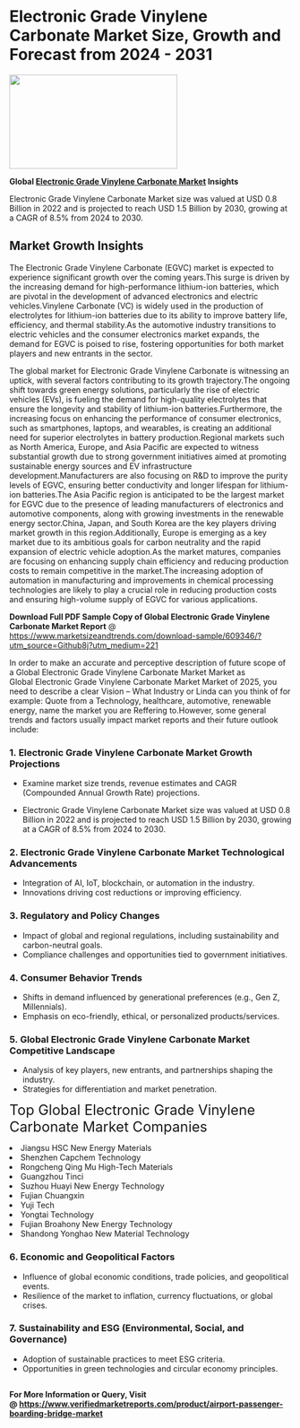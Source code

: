 <H1>Electronic Grade Vinylene Carbonate Market Size, Growth and Forecast from 2024 - 2031</H1><img class="aligncenter size-medium wp-image-584254" src="https://thirdeyenews.in/wp-content/uploads/2024/09/Global-Market-Research-300x168.jpeg" alt="" width="300" height="168" /><p><strong>Global&nbsp;<a href="https://www.marketsizeandtrends.com/download-sample/609346/?utm_source=Github8j?utm_medium=221">Electronic Grade Vinylene Carbonate Market</a> Insights</strong></p><p>Electronic Grade Vinylene Carbonate Market size was valued at USD 0.8 Billion in 2022 and is projected to reach USD 1.5 Billion by 2030, growing at a CAGR of 8.5% from 2024 to 2030.</p><p><h2>Market Growth Insights</h2> <p>The Electronic Grade Vinylene Carbonate (EGVC) market is expected to experience significant growth over the coming years.This surge is driven by the increasing demand for high-performance lithium-ion batteries, which are pivotal in the development of advanced electronics and electric vehicles.Vinylene Carbonate (VC) is widely used in the production of electrolytes for lithium-ion batteries due to its ability to improve battery life, efficiency, and thermal stability.As the automotive industry transitions to electric vehicles and the consumer electronics market expands, the demand for EGVC is poised to rise, fostering opportunities for both market players and new entrants in the sector.</p> <p>The global market for Electronic Grade Vinylene Carbonate is witnessing an uptick, with several factors contributing to its growth trajectory.The ongoing shift towards green energy solutions, particularly the rise of electric vehicles (EVs), is fueling the demand for high-quality electrolytes that ensure the longevity and stability of lithium-ion batteries.Furthermore, the increasing focus on enhancing the performance of consumer electronics, such as smartphones, laptops, and wearables, is creating an additional need for superior electrolytes in battery production.Regional markets such as North America, Europe, and Asia Pacific are expected to witness substantial growth due to strong government initiatives aimed at promoting sustainable energy sources and EV infrastructure development.Manufacturers are also focusing on R&D to improve the purity levels of EGVC, ensuring better conductivity and longer lifespan for lithium-ion batteries.The Asia Pacific region is anticipated to be the largest market for EGVC due to the presence of leading manufacturers of electronics and automotive components, along with growing investments in the renewable energy sector.China, Japan, and South Korea are the key players driving market growth in this region.Additionally, Europe is emerging as a key market due to its ambitious goals for carbon neutrality and the rapid expansion of electric vehicle adoption.As the market matures, companies are focusing on enhancing supply chain efficiency and reducing production costs to remain competitive in the market.The increasing adoption of automation in manufacturing and improvements in chemical processing technologies are likely to play a crucial role in reducing production costs and ensuring high-volume supply of EGVC for various applications.<p><span class=""><strong>Download Full PDF Sample Copy of Global Electronic Grade Vinylene Carbonate Market Report</strong> @ <a href="https://www.marketsizeandtrends.com/download-sample/609346/?utm_source=Github8j?utm_medium=221" target="_blank">https://www.marketsizeandtrends.com/download-sample/609346/?utm_source=Github8j?utm_medium=221</a></span></p><p>In order to make an accurate and perceptive description of future scope of a Global&nbsp;Electronic Grade Vinylene Carbonate Market Market as Global&nbsp;Electronic Grade Vinylene Carbonate Market Market of 2025, you need to describe a clear Vision &ndash; What Industry or Linda can you think of for example: Quote from a Technology, healthcare, automotive, renewable energy, name the market you are Reffering to.However, some general trends and factors usually impact market reports and their future outlook include:</p><h3>1.&nbsp;<strong>Electronic Grade Vinylene Carbonate Market Growth Projections</strong></h3><ul><li>Examine market size trends, revenue estimates and CAGR (Compounded Annual Growth Rate) projections.</li><li><p>Electronic Grade Vinylene Carbonate Market size was valued at USD 0.8 Billion in 2022 and is projected to reach USD 1.5 Billion by 2030, growing at a CAGR of 8.5% from 2024 to 2030.</p></li></ul><h3>2.&nbsp;<strong>Electronic Grade Vinylene Carbonate Market Technological Advancements</strong></h3><ul><li>Integration of AI, IoT, blockchain, or automation in the industry.</li><li>Innovations driving cost reductions or improving efficiency.</li></ul><h3>3.&nbsp;<strong>Regulatory and Policy Changes</strong></h3><ul><li>Impact of global and regional regulations, including sustainability and carbon-neutral goals.</li><li>Compliance challenges and opportunities tied to government initiatives.</li></ul><h3>4.&nbsp;<strong>Consumer Behavior Trends</strong></h3><ul><li>Shifts in demand influenced by generational preferences (e.g., Gen Z, Millennials).</li><li>Emphasis on eco-friendly, ethical, or personalized products/services.</li></ul><h3>5.&nbsp;<strong>Global Electronic Grade Vinylene Carbonate Market Competitive Landscape</strong></h3><ul><li>Analysis of key players, new entrants, and partnerships shaping the industry.</li><li>Strategies for differentiation and market penetration.</li></ul><p data-pm-slice="1 1 []"><span style="color: inherit; font-family: inherit; font-size: 25px;">Top Global Electronic Grade Vinylene Carbonate Market Companies</span></p><div class="" data-test-id=""><p><li>Jiangsu HSC New Energy Materials</li><li> Shenzhen Capchem Technology</li><li> Rongcheng Qing Mu High-Tech Materials</li><li> Guangzhou Tinci</li><li> Suzhou Huayi New Energy Technology</li><li> Fujian Chuangxin</li><li> Yuji Tech</li><li> Yongtai Technology</li><li> Fujian Broahony New Energy Technology</li><li> Shandong Yonghao New Material Technology</li></p></div><h3>6.&nbsp;<strong>Economic and Geopolitical Factors</strong></h3><ul><li>Influence of global economic conditions, trade policies, and geopolitical events.</li><li>Resilience of the market to inflation, currency fluctuations, or global crises.</li></ul><h3>7.&nbsp;<strong>Sustainability and ESG (Environmental, Social, and Governance)</strong></h3><ul><li>Adoption of sustainable practices to meet ESG criteria.</li><li>Opportunities in green technologies and circular economy principles.</li></ul><h2><strong style="font-size: 14px;">For More Information or Query, Visit @&nbsp;</strong><a style="background-color: #ffffff; font-size: 14px;" href="https://www.marketsizeandtrends.com/report/electronic-grade-vinylene-carbonate-market/" target="_blank">https://www.verifiedmarketreports.com/product/airport-passenger-boarding-bridge-market</a></h2>